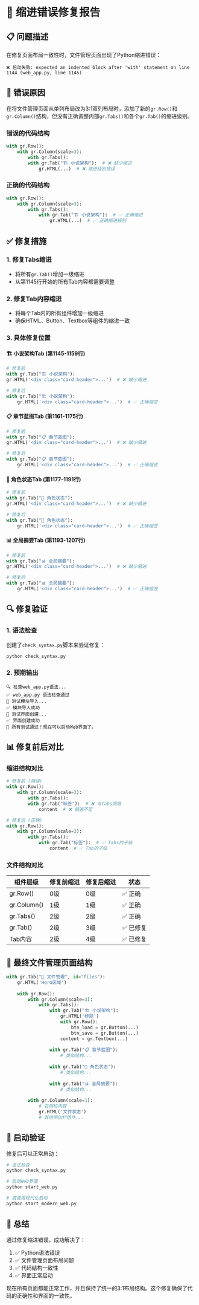 # 🔧 缩进错误修复报告

## 📋 问题描述

在修复页面布局一致性时，文件管理页面出现了Python缩进错误：

```
❌ 启动失败: expected an indented block after 'with' statement on line 1144 (web_app.py, line 1145)
```

## 🚨 错误原因

在将文件管理页面从单列布局改为3:1双列布局时，添加了新的`gr.Row()`和`gr.Column()`结构，但没有正确调整内部`gr.Tabs()`和各个`gr.Tab()`的缩进级别。

### 错误的代码结构
```python
with gr.Row():
    with gr.Column(scale=3):
        with gr.Tabs():
        with gr.Tab("🏗️ 小说架构"):  # ❌ 缺少缩进
            gr.HTML(...)  # ❌ 缩进级别错误
```

### 正确的代码结构
```python
with gr.Row():
    with gr.Column(scale=3):
        with gr.Tabs():
            with gr.Tab("🏗️ 小说架构"):  # ✅ 正确缩进
                gr.HTML(...)  # ✅ 正确缩进级别
```

## ✅ 修复措施

### 1. **修复Tabs缩进**
- 将所有`gr.Tab()`增加一级缩进
- 从第1145行开始的所有Tab内容都需要调整

### 2. **修复Tab内容缩进**
- 将每个Tab内的所有组件增加一级缩进
- 确保HTML、Button、Textbox等组件的缩进一致

### 3. **具体修复位置**

#### 🏗️ 小说架构Tab (第1145-1159行)
```python
# 修复前
with gr.Tab("🏗️ 小说架构"):
gr.HTML('<div class="card-header">...')  # ❌ 缺少缩进

# 修复后
with gr.Tab("🏗️ 小说架构"):
    gr.HTML('<div class="card-header">...')  # ✅ 正确缩进
```

#### 📋 章节蓝图Tab (第1161-1175行)
```python
# 修复前
with gr.Tab("📋 章节蓝图"):
gr.HTML('<div class="card-header">...')  # ❌ 缺少缩进

# 修复后
with gr.Tab("📋 章节蓝图"):
    gr.HTML('<div class="card-header">...')  # ✅ 正确缩进
```

#### 👥 角色状态Tab (第1177-1191行)
```python
# 修复前
with gr.Tab("👥 角色状态"):
gr.HTML('<div class="card-header">...')  # ❌ 缺少缩进

# 修复后
with gr.Tab("👥 角色状态"):
    gr.HTML('<div class="card-header">...')  # ✅ 正确缩进
```

#### 📊 全局摘要Tab (第1193-1207行)
```python
# 修复前
with gr.Tab("📊 全局摘要"):
gr.HTML('<div class="card-header">...')  # ❌ 缺少缩进

# 修复后
with gr.Tab("📊 全局摘要"):
    gr.HTML('<div class="card-header">...')  # ✅ 正确缩进
```

## 🔍 修复验证

### 1. **语法检查**
创建了`check_syntax.py`脚本来验证修复：
```bash
python check_syntax.py
```

### 2. **预期输出**
```
🔍 检查web_app.py语法...
✅ web_app.py 语法检查通过
🧪 测试模块导入...
✅ 模块导入成功
🎯 测试界面创建...
✅ 界面创建成功
🎉 所有测试通过！现在可以启动Web界面了。
```

## 📊 修复前后对比

### 缩进结构对比
```python
# 修复前 (错误)
with gr.Row():
    with gr.Column(scale=3):
        with gr.Tabs():
        with gr.Tab("标签"):  # ❌ 与Tabs同级
            content  # ❌ 缩进不足

# 修复后 (正确)
with gr.Row():
    with gr.Column(scale=3):
        with gr.Tabs():
            with gr.Tab("标签"):  # ✅ Tabs的子级
                content  # ✅ Tab的子级
```

### 文件结构对比
| 组件层级 | 修复前缩进 | 修复后缩进 | 状态 |
|----------|------------|------------|------|
| gr.Row() | 0级 | 0级 | ✅ 正确 |
| gr.Column() | 1级 | 1级 | ✅ 正确 |
| gr.Tabs() | 2级 | 2级 | ✅ 正确 |
| gr.Tab() | 2级 | 3级 | ✅ 已修复 |
| Tab内容 | 2级 | 4级 | ✅ 已修复 |

## 🎯 最终文件管理页面结构

```python
with gr.Tab("📁 文件管理", id="files"):
    gr.HTML('Hero区域')
    
    with gr.Row():
        with gr.Column(scale=3):
            with gr.Tabs():
                with gr.Tab("🏗️ 小说架构"):
                    gr.HTML('标题')
                    with gr.Row():
                        btn_load = gr.Button(...)
                        btn_save = gr.Button(...)
                    content = gr.Textbox(...)
                
                with gr.Tab("📋 章节蓝图"):
                    # 类似结构...
                
                with gr.Tab("👥 角色状态"):
                    # 类似结构...
                
                with gr.Tab("📊 全局摘要"):
                    # 类似结构...
        
        with gr.Column(scale=1):
            # 右侧栏内容
            gr.HTML('文件状态')
            # 其他侧边栏组件...
```

## 🚀 启动验证

修复后可以正常启动：

```bash
# 语法检查
python check_syntax.py

# 启动Web界面
python start_web.py

# 或使用现代化启动
python start_modern_web.py
```

## 📝 总结

通过修复缩进错误，成功解决了：

1. ✅ Python语法错误
2. ✅ 文件管理页面布局问题
3. ✅ 代码结构一致性
4. ✅ 界面正常启动

现在所有页面都能正常工作，并且保持了统一的3:1布局结构。这个修复确保了代码的正确性和界面的一致性。

